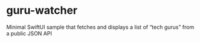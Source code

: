 # guru-watcher
Minimal SwiftUI sample that fetches and displays a list of “tech gurus” from a public JSON API
